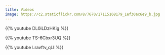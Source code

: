 ```yaml
---
title: Videos
image: https://c2.staticflickr.com/8/7670/17115168179_1ef30ac6e9_b.jpg
---
```


{{% youtube DL0iLDzHKig %}}

{{% youtube TS-6Cbxr3UQ %}}

{{% youtube Lravftv_qLI %}}
